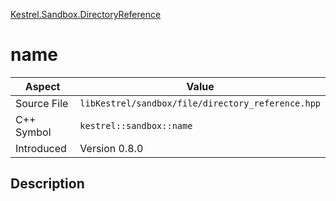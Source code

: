 [Kestrel.Sandbox.DirectoryReference](index)
# name
| Aspect | Value |
| --- | --- |
| Source File | `libKestrel/sandbox/file/directory_reference.hpp` |
| C++ Symbol | `kestrel::sandbox::name` |
| Introduced | Version 0.8.0 |
## Description


